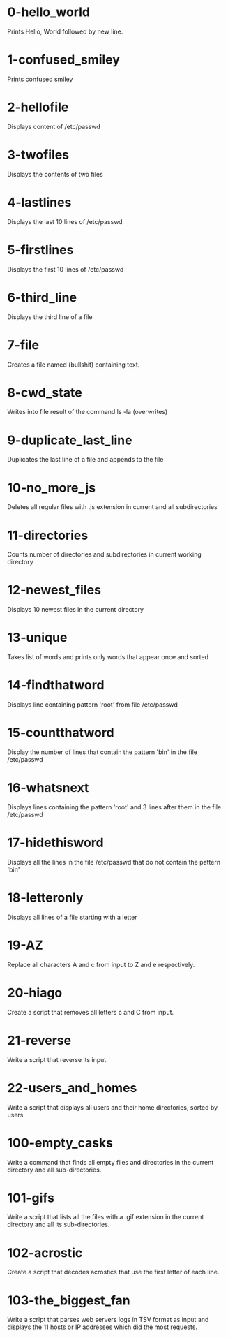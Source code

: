 # 0-hello_world
Prints Hello, World followed by new line.

# 1-confused_smiley
Prints confused smiley

# 2-hellofile
Displays content of /etc/passwd

# 3-twofiles
Displays the contents of two files

# 4-lastlines
Displays the last 10 lines of /etc/passwd

# 5-firstlines
Displays the first 10 lines of /etc/passwd

# 6-third_line
Displays the third line of a file

# 7-file
Creates a file named (bullshit) containing text.

# 8-cwd_state
Writes into file result of the command ls -la (overwrites)

# 9-duplicate_last_line
Duplicates the last line of a file and appends to the file

# 10-no_more_js
Deletes all regular files with .js extension in current and all subdirectories

# 11-directories
Counts number of directories and subdirectories in current working directory

# 12-newest_files
Displays 10 newest files in the current directory

# 13-unique
Takes list of words and prints only words that appear once and sorted

# 14-findthatword
Displays line containing pattern 'root' from file /etc/passwd

# 15-countthatword
Display the number of lines that contain the pattern 'bin' in the file /etc/passwd

# 16-whatsnext
Displays lines containing the pattern 'root' and 3 lines after them in the file /etc/passwd

# 17-hidethisword
Displays all the lines in the file /etc/passwd that do not contain the pattern 'bin'

# 18-letteronly
Displays all lines of a file starting with a letter

# 19-AZ
Replace all characters A and c from input to Z and e respectively.

# 20-hiago
Create a script that removes all letters c and C from input.

# 21-reverse
Write a script that reverse its input.

# 22-users_and_homes
Write a script that displays all users and their home directories, sorted by users.

# 100-empty_casks
Write a command that finds all empty files and directories in the current directory and all sub-directories.

# 101-gifs
Write a script that lists all the files with a .gif extension in the current directory and all its sub-directories.

# 102-acrostic
Create a script that decodes acrostics that use the first letter of each line.

# 103-the_biggest_fan
Write a script that parses web servers logs in TSV format as input and displays the 11 hosts or IP addresses which did the most requests.
